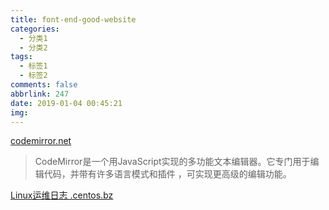 ```yaml
---
title: font-end-good-website
categories:
  - 分类1
  - 分类2
tags:
  - 标签1
  - 标签2
comments: false
abbrlink: 247
date: 2019-01-04 00:45:21
img:
---
```


[codemirror.net](https://codemirror.net/)

> CodeMirror是一个用JavaScript实现的多功能文本编辑器。它专门用于编辑代码，并带有许多语言模式和插件 ，可实现更高级的编辑功能。

[Linux运维日志 .centos.bz](https://www.centos.bz/)